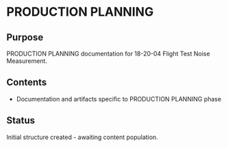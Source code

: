 # PRODUCTION PLANNING

## Purpose
PRODUCTION PLANNING documentation for 18-20-04 Flight Test Noise Measurement.

## Contents
- Documentation and artifacts specific to PRODUCTION PLANNING phase

## Status
Initial structure created - awaiting content population.
